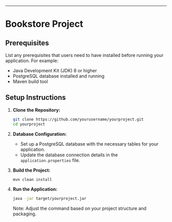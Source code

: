 

---

# Bookstore Project

## Prerequisites

List any prerequisites that users need to have installed before running your application. For example:

- Java Development Kit (JDK) 8 or higher
- PostgreSQL database installed and running
- Maven build tool

## Setup Instructions

1. **Clone the Repository:**
   ```bash
   git clone https://github.com/yourusername/yourproject.git
   cd yourproject
   ```

2. **Database Configuration:**
   - Set up a PostgreSQL database with the necessary tables for your application.
   - Update the database connection details in the `application.properties` file.

3. **Build the Project:**
   ```bash
   mvn clean install
   ```

4. **Run the Application:**
   ```bash
   java -jar target/yourproject.jar
   ```

   Note: Adjust the command based on your project structure and packaging.


